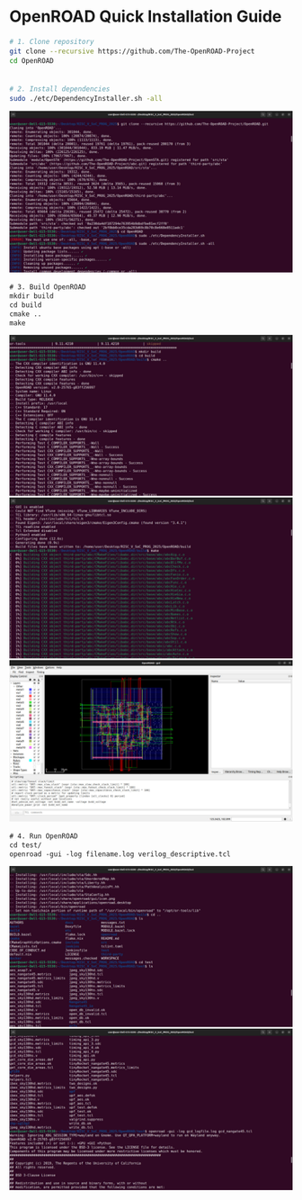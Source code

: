# OpenROAD Quick Installation Guide

```bash
# 1. Clone repository
git clone --recursive https://github.com/The-OpenROAD-Project
cd OpenROAD


# 2. Install dependencies
sudo ./etc/DependencyInstaller.sh -all
```
![OpenROAD Installation Diagram](https://github.com/Sam25-GitHub/RISC-V-SoC-TAPEOUT_OPENROAD/blob/main/INSTALLATION/1_openroad.jpg?raw=true)

```
# 3. Build OpenROAD
mkdir build
cd build
cmake ..
make
```
![OpenROAD Installation Diagram](https://github.com/Sam25-GitHub/RISC-V-SoC-TAPEOUT_OPENROAD/blob/main/INSTALLATION/2_openroad.jpg?raw=true)
![OpenROAD Installation Diagram](https://github.com/Sam25-GitHub/RISC-V-SoC-TAPEOUT_OPENROAD/blob/main/INSTALLATION/3_openroad.jpg?raw=true)
![diagram](https://github.com/Sam25-GitHub/RISC-V-SoC-TAPEOUT_OPENROAD/blob/main/8_openroad.jpg?raw=true)
```
# 4. Run OpenROAD
cd test/
openroad -gui -log filename.log verilog_descriptive.tcl
```
![OpenROAD Installation Diagram](https://github.com/Sam25-GitHub/RISC-V-SoC-TAPEOUT_OPENROAD/blob/main/INSTALLATION/4-openroad.jpg?raw=true)
![OpenROAD Installation Diagram](https://github.com/Sam25-GitHub/RISC-V-SoC-TAPEOUT_OPENROAD/blob/main/INSTALLATION/5_openroad.jpg?raw=true)
